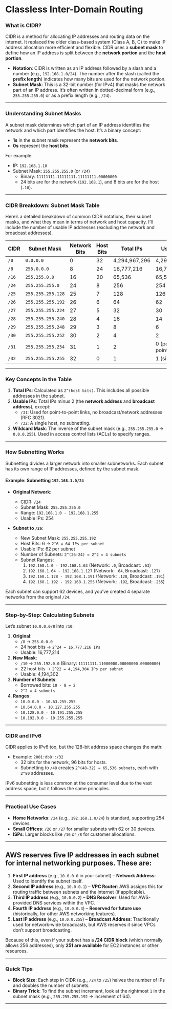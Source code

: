 # Classless Inter-Domain Routing
### **What is CIDR?**
CIDR is a method for allocating IP addresses and routing data on the internet. It replaced the older class-based system (Class A, B, C) to make IP address allocation more efficient and flexible. CIDR uses a **subnet mask** to define how an IP address is split between the **network portion** and the **host portion**.

- **Notation**: CIDR is written as an IP address followed by a slash and a number (e.g., `192.168.1.0/24`). The number after the slash (called the **prefix length**) indicates how many bits are used for the network portion.
- **Subnet Mask**: This is a 32-bit number (for IPv4) that masks the network part of an IP address. It’s often written in dotted-decimal form (e.g., `255.255.255.0`) or as a prefix length (e.g., `/24`).

---

### **Understanding Subnet Masks**
A subnet mask determines which part of an IP address identifies the network and which part identifies the host. It’s a binary concept:
- **1s** in the subnet mask represent the **network bits**.
- **0s** represent the **host bits**.

For example:
- IP: `192.168.1.10`
- Subnet Mask: `255.255.255.0` (or `/24`)
  - Binary: `11111111.11111111.11111111.00000000`
  - 24 bits are for the network (`192.168.1`), and 8 bits are for the host (`.10`).

---

### **CIDR Breakdown: Subnet Mask Table**
Here’s a detailed breakdown of common CIDR notations, their subnet masks, and what they mean in terms of network and host capacity. I’ll include the number of usable IP addresses (excluding the network and broadcast addresses).

| **CIDR** | **Subnet Mask**      | **Network Bits** | **Host Bits** | **Total IPs** | **Usable IPs** | **Wildcard Mask**   |
|----------|----------------------|------------------|---------------|---------------|----------------|---------------------|
| `/0`     | `0.0.0.0`           | 0                | 32            | 4,294,967,296 | 4,294,967,294  | `255.255.255.255`  |
| `/8`     | `255.0.0.0`         | 8                | 24            | 16,777,216    | 16,777,214     | `0.255.255.255`    |
| `/16`    | `255.255.0.0`       | 16               | 20            | 65,536        | 65,534         | `0.0.255.255`      |
| `/24`    | `255.255.255.0`     | 24               | 8             | 256           | 254            | `0.0.0.255`        |
| `/25`    | `255.255.255.128`   | 25               | 7             | 128           | 126            | `0.0.0.127`        |
| `/26`    | `255.255.255.192`   | 26               | 6             | 64            | 62             | `0.0.0.63`         |
| `/27`    | `255.255.255.224`   | 27               | 5             | 32            | 30             | `0.0.0.31`         |
| `/28`    | `255.255.255.240`   | 28               | 4             | 16            | 14             | `0.0.0.15`         |
| `/29`    | `255.255.255.248`   | 29               | 3             | 8             | 6              | `0.0.0.7`          |
| `/30`    | `255.255.255.252`   | 30               | 2             | 4             | 2              | `0.0.0.3`          |
| `/31`    | `255.255.255.254`   | 31               | 1             | 2             | 0 (point-to-point)| `0.0.0.1`       |
| `/32`    | `255.255.255.255`   | 32               | 0             | 1             | 1 (single host)| `0.0.0.0`          |

---

### **Key Concepts in the Table**
1. **Total IPs**: Calculated as `2^(host bits)`. This includes all possible addresses in the subnet.
2. **Usable IPs**: Total IPs minus 2 (the **network address** and **broadcast address**), except:
   - `/31`: Used for point-to-point links, no broadcast/network addresses (RFC 3021).
   - `/32`: A single host, no subnetting.
3. **Wildcard Mask**: The inverse of the subnet mask (e.g., `255.255.255.0` → `0.0.0.255`). Used in access control lists (ACLs) to specify ranges.

---

### **How Subnetting Works**
Subnetting divides a larger network into smaller subnetworks. Each subnet has its own range of IP addresses, defined by the subnet mask.

#### **Example: Subnetting `192.168.1.0/24`**
- **Original Network**: 
  - CIDR: `/24`
  - Subnet Mask: `255.255.255.0`
  - Range: `192.168.1.0 - 192.168.1.255`
  - Usable IPs: 254

- **Subnet to `/26`**:
  - New Subnet Mask: `255.255.255.192`
  - Host Bits: 6 → `2^6 = 64 IPs per subnet`
  - Usable IPs: 62 per subnet
  - Number of Subnets: `2^(26-24) = 2^2 = 4 subnets`
  - Subnet Ranges:
    1. `192.168.1.0 - 192.168.1.63` (Network: `.0`, Broadcast: `.63`)
    2. `192.168.1.64 - 192.168.1.127` (Network: `.64`, Broadcast: `.127`)
    3. `192.168.1.128 - 192.168.1.191` (Network: `.128`, Broadcast: `.191`)
    4. `192.168.1.192 - 192.168.1.255` (Network: `.192`, Broadcast: `.255`)

Each subnet can support 62 devices, and you’ve created 4 separate networks from the original `/24`.

---

### **Step-by-Step: Calculating Subnets**
Let’s subnet `10.0.0.0/8` into `/10`:
1. **Original**:
   - `/8` → `255.0.0.0`
   - 24 host bits → `2^24 = 16,777,216 IPs`
   - Usable: 16,777,214
2. **New Mask**:
   - `/10` → `255.192.0.0` (Binary: `11111111.11000000.00000000.00000000`)
   - 22 host bits → `2^22 = 4,194,304 IPs per subnet`
   - Usable: 4,194,302
3. **Number of Subnets**:
   - Borrowed bits: `10 - 8 = 2`
   - `2^2 = 4 subnets`
4. **Ranges**:
   - `10.0.0.0 - 10.63.255.255`
   - `10.64.0.0 - 10.127.255.255`
   - `10.128.0.0 - 10.191.255.255`
   - `10.192.0.0 - 10.255.255.255`

---

### **CIDR and IPv6**
CIDR applies to IPv6 too, but the 128-bit address space changes the math:
- Example: `2001:db8::/32`
  - 32 bits for the network, 96 bits for hosts.
  - Subnetting to `/48` creates `2^(48-32) = 65,536 subnets`, each with `2^80` addresses.

IPv6 subnetting is less common at the consumer level due to the vast address space, but it follows the same principles.

---

### **Practical Use Cases**
- **Home Networks**: `/24` (e.g., `192.168.1.0/24`) is standard, supporting 254 devices.
- **Small Offices**: `/26` or `/27` for smaller subnets with 62 or 30 devices.
- **ISPs**: Larger blocks like `/16` or `/8` for customer allocations.

---

## AWS reserves **five IP addresses** in each subnet for internal networking purposes. These are:  

1. **First IP address** (e.g., `10.0.0.0` in your subnet) – **Network Address**: Used to identify the subnet itself.  
2. **Second IP address** (e.g., `10.0.0.1`) – **VPC Router**: AWS assigns this for routing traffic between subnets and the internet (if applicable).  
3. **Third IP address** (e.g., `10.0.0.2`) – **DNS Resolver**: Used for AWS-provided DNS services within the VPC.  
4. **Fourth IP address** (e.g., `10.0.0.3`) – **Reserved for future use** (historically, for other AWS networking features).  
5. **Last IP address** (e.g., `10.0.0.255`) – **Broadcast Address**: Traditionally used for network-wide broadcasts, but AWS reserves it since VPCs don’t support broadcasting.  

Because of this, even if your subnet has a **/24 CIDR block** (which normally allows 256 addresses), only **251 are available** for EC2 instances or other resources.

---

### **Quick Tips**
- **Block Size**: Each step in CIDR (e.g., `/24` to `/25`) halves the number of IPs and doubles the number of subnets.
- **Binary Trick**: To find the subnet increment, look at the rightmost `1` in the subnet mask (e.g., `255.255.255.192` → increment of 64).

---
